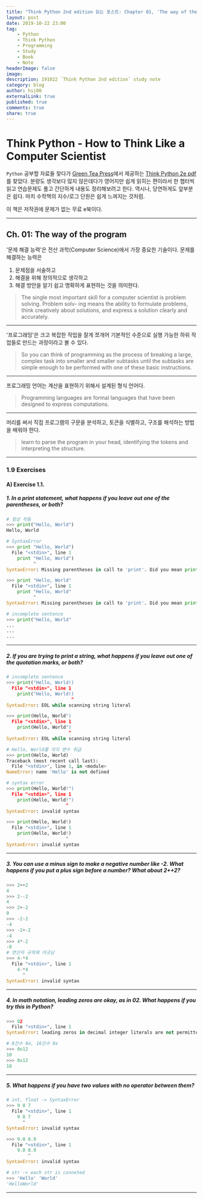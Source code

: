 ```yaml
---
title: "Think Python 2nd edition 읽는 포스트: Chapter 01, 'The way of the program'"
layout: post
date: 2019-10-22 23:00
tag:
    - Python
    - Think Python
    - Programming
    - Study
    - Book
    - Note
headerImage: false
image:
description: 191022 `Think Python 2nd edition` study note
category: blog
author: hsj00
externalLink: true
published: true
comments: true
share: true
---
```


# Think Python - How to Think Like a Computer Scientist

`Python` 공부할 자료들 찾다가 [Green Tea Press][homepage]에서 제공하는 [Think Python 2e pdf][book]를 찾았다. 분량도 생각보다 많지 않은데다가 영어지만 쉽게 읽히는 편이라서 한 챕터씩 읽고 연습문제도 풀고 간단하게 내용도 정리해보려고 한다. 역시나, 당연하게도 앞부분은 쉽다. 마치 수학책의 지수/로그 단원은 쉽게 느껴지는 것처럼.

이 책은 저작권에 문제가 없는 무료 e북이다.

---

## Ch. 01: The way of the program

'문제 해결 능력'은 전산 과학(Computer Science)에서 가장 중요한 기술이다.
문제를 해결하는 능력은

1. 문제점을 서술하고
2. 해결을 위해 창의적으로 생각하고
3. 해결 방안을 알기 쉽고 명확하게 표현하는 것을 의미한다.

> The single most important skill for a computer scientist is problem solving. Problem solv- ing means the ability to formulate problems, think creatively about solutions, and express a solution clearly and accurately.

---

'프로그래밍'은 크고 복잡한 작업을 잘게 쪼개어 기본적인 수준으로 실행 가능한 하위 작업들로 만드는 과정이라고 볼 수 있다.

> So you can think of programming as the process of breaking a large, complex task into smaller and smaller subtasks until the subtasks are simple enough to be performed with one of these basic instructions.

---

프로그래밍 언어는 계산을 표현하기 위해서 설계된 형식 언어다.

> Programming languages are formal languages that have been designed to express computations.

---

머리를 써서 직접 프로그램의 구문을 분석하고, 토큰을 식별하고, 구조를 해석하는 방법을 배워야 한다.

> learn to parse the program in your head, identifying the tokens and interpreting the structure.

---

### 1.9 Exercises

#### A) Exercise 1.1.

##### 1. In a print statement, what happens if you leave out one of the parentheses, or both?

```python
# 정상 작동
>>> print("Hello, World")
Hello, World

# SyntaxError
>>> print "Hello, World")
  File "<stdin>", line 1
    print "Hello, World")
          ^
SyntaxError: Missing parentheses in call to 'print'. Did you mean print("Hello, World"))?

>>> print "Hello, World"
  File "<stdin>", line 1
    print "Hello, World"
          ^
SyntaxError: Missing parentheses in call to 'print'. Did you mean print("Hello, World")?

# incomplete sentence
>>> print("Hello, World"
...
...
...
```

---

##### 2. If you are trying to print a string, what happens if you leave out one of the quotation marks, or both?

```python
# incomplete sentence
>>> print("Hello, World!)
  File "<stdin>", line 1
    print("Hello, World!)
                        ^
SyntaxError: EOL while scanning string literal

>>> print(Hello, World")
  File "<stdin>", line 1
    print(Hello, World")
                       ^
SyntaxError: EOL while scanning string literal

# Hello, World를 각각 변수 취급
>>> print(Hello, World)
Traceback (most recent call last):
  File "<stdin>", line 1, in <module>
NameError: name 'Hello' is not defined

# syntax error
>>> print(Hello, World!")
  File "<stdin>", line 1
    print(Hello, World!")
                      ^
SyntaxError: invalid syntax

>>> print(Hello, World!)
  File "<stdin>", line 1
    print(Hello, World!)
                      ^
SyntaxError: invalid syntax
```

---

##### 3. You can use a minus sign to make a negative number like -2. What happens if you put a plus sign before a number? What about 2++2?

```python
>>> 2++2
4
>>> 2--2
4
>>> 2+-2
0
>>> -2-2
-4
>>> -2+-2
-4
>>> 4*-2
-8
# 연산자 규칙에 어긋남
>>> 4-*4
  File "<stdin>", line 1
    4-*4
      ^
SyntaxError: invalid syntax
```

---

##### 4. In math notation, leading zeros are okay, as in 02. What happens if you try this in Python?

```python
>>> 02
  File "<stdin>", line 1
SyntaxError: leading zeros in decimal integer literals are not permitted; use an 0o prefix for octal integers

# 8진수 0o, 16진수 0x
>>> 0o12
10
>>> 0x12
18
```

---

##### 5. What happens if you have two values with no operator between them?

```python
# int, float -> SyntaxError
>>> 9 8 7
  File "<stdin>", line 1
    9 8 7
      ^
SyntaxError: invalid syntax

>>> 9.0 8.9
  File "<stdin>", line 1
    9.0 8.9
        ^
SyntaxError: invalid syntax

# str -> each str is conneted
>>> 'Hello' 'World'
'HelloWorld'
```

---

[homepage]: https://greenteapress.com/wp/think-python-2e/
[book]: http://greenteapress.com/thinkpython2/thinkpython2.pdf
